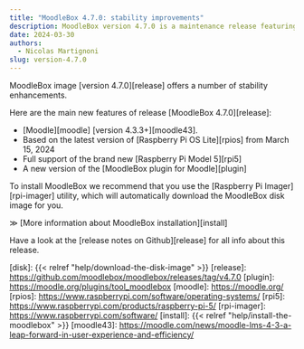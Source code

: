 ```yaml
---
title: "MoodleBox 4.7.0: stability improvements"
description: MoodleBox version 4.7.0 is a maintenance release featuring several stability enhancements.
date: 2024-03-30
authors:
  - Nicolas Martignoni
slug: version-4.7.0
---
```

MoodleBox image [version 4.7.0][release] offers a number of stability enhancements.

Here are the main new features of release [MoodleBox 4.7.0][release]:
- [Moodle][moodle] [version 4.3.3+][moodle43].
- Based on the latest version of [Raspberry Pi OS Lite][rpios] from March 15, 2024
- Full support of the brand new [Raspberry Pi Model 5][rpi5]
- A new version of the [MoodleBox plugin for Moodle][plugin]

To install MoodleBox we recommend that you use the [Raspberry Pi Imager][rpi-imager] utility, which will automatically download the MoodleBox disk image for you.

&Gt; [More information about MoodleBox installation][install]

Have a look at the [release notes on Github][release] for all info about this release.

[disk]: {{< relref "help/download-the-disk-image" >}}
[release]: https://github.com/moodlebox/moodlebox/releases/tag/v4.7.0
[plugin]: https://moodle.org/plugins/tool_moodlebox
[moodle]: https://moodle.org/
[rpios]: https://www.raspberrypi.com/software/operating-systems/
[rpi5]: https://www.raspberrypi.com/products/raspberry-pi-5/
[rpi-imager]: https://www.raspberrypi.com/software/
[install]: {{< relref "help/install-the-moodlebox" >}}
[moodle43]: https://moodle.com/news/moodle-lms-4-3-a-leap-forward-in-user-experience-and-efficiency/
